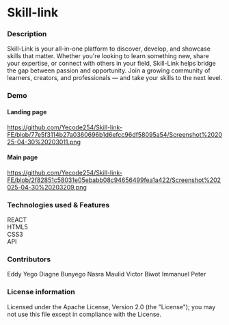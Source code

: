 # Skill-link 
### Description
Skill-Link is your all-in-one platform to discover, develop, and showcase skills that matter. Whether you're looking to learn something new, share your expertise, or connect with others in your field, Skill-Link helps bridge the gap between passion and opportunity. Join a growing community of learners, creators, and professionals — and take your skills to the next level.

### Demo 
#### Landing page 
https://github.com/Yecode254/Skill-link-FE/blob/77e5f3114b27a0360696b1d6efcc96df58095a54/Screenshot%202025-04-30%20203011.png
#### Main page
https://github.com/Yecode254/Skill-link-FE/blob/2f82851c58031e05ebabb08c94656499fea1a422/Screenshot%202025-04-30%20203209.png
### Technologies used & Features
REACT <br/>
HTML5<br/>
CSS3<br/>
API<br/>

### Contributors
Eddy Yego
Diagne Bunyego
Nasra Maulid
Victor Biwot
Immanuel Peter

### License information 
Licensed under the Apache License, Version 2.0 (the "License");
   you may not use this file except in compliance with the License.
